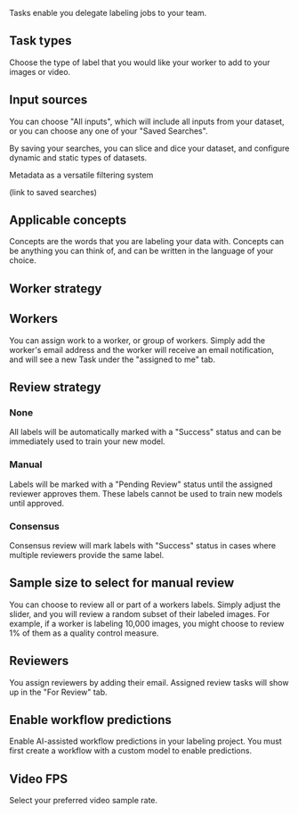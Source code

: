 Tasks enable you delegate labeling jobs to your team.

## Task types

Choose the type of label that you would like your worker to add to your images or video.



## Input sources

You can choose "All inputs", which will include all inputs from your dataset, or you can choose any one of your "Saved Searches".

By saving your searches, you can slice and dice your dataset, and configure dynamic and static types of datasets.

Metadata as a versatile filtering system

(link to saved searches)



## Applicable concepts

Concepts are the words that you are labeling your data with. Concepts can be anything you can think of, and can be written in the language of your choice.


## Worker strategy



## Workers

You can assign work to a worker, or group of workers. Simply add the worker's email address and the worker will receive an email notification, and will see a new Task under the "assigned to me" tab.

## Review strategy

### None

All labels will be automatically marked with a "Success" status and can be immediately used to train your new model.

### Manual

Labels will be marked with a "Pending Review" status until the assigned reviewer approves them. These labels cannot be used to train new models until approved.

### Consensus

Consensus review will mark labels with "Success" status in cases where multiple reviewers provide the same label.

## Sample size to select for manual review

You can choose to review all or part of a workers labels. Simply adjust the slider, and you will review a random subset of their labeled images. For example, if a worker is labeling 10,000 images, you might choose to review 1% of them as a quality control  measure.

## Reviewers

You assign reviewers by adding their email. Assigned review tasks will show up in the "For Review" tab.

## Enable workflow predictions

Enable AI-assisted workflow predictions in your labeling project. You must first create a workflow with a custom model to enable predictions.

## Video FPS

Select your preferred video sample rate.
